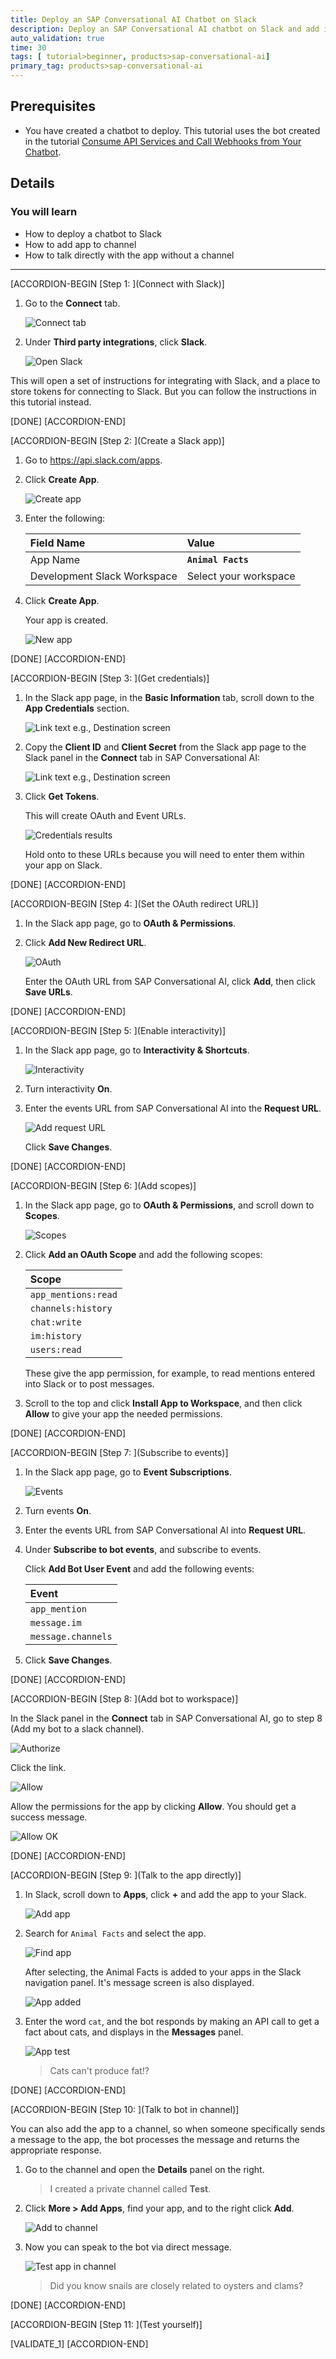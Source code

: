 ```yaml
---
title: Deploy an SAP Conversational AI Chatbot on Slack
description: Deploy an SAP Conversational AI chatbot on Slack and add it to a Slack channel to respond to user messages.
auto_validation: true
time: 30
tags: [ tutorial>beginner, products>sap-conversational-ai]
primary_tag: products>sap-conversational-ai
---
```


## Prerequisites
 - You have created a chatbot to deploy. This tutorial uses the bot created in the tutorial [Consume API Services and Call Webhooks from Your Chatbot](conversational-ai-webhook-api-call).

## Details
### You will learn
  - How to deploy a chatbot to Slack
  - How to add app to channel
  - How to talk directly with the app without a channel


---

[ACCORDION-BEGIN [Step 1: ](Connect with Slack)]

1. Go to the **Connect** tab.

    ![Connect tab ](connect-slack-open.png)

2. Under **Third party integrations**, click **Slack**.

    ![Open Slack](connect-slack.png)

This will open a set of instructions for integrating with Slack, and a place to store tokens for connecting to Slack. But you can follow the instructions in this tutorial instead.

[DONE]
[ACCORDION-END]

[ACCORDION-BEGIN [Step 2: ](Create a Slack app)]

1. Go to <https://api.slack.com/apps>.

2. Click **Create App**.

    ![Create app](create-app.png)

3. Enter the following:

    |  Field Name     | Value
    |  :------------- | :-------------
    |  App Name           | **`Animal Facts`**
    |  Development Slack Workspace           | Select your workspace

4. Click **Create App**.

    Your app is created.

    ![New app](create-app-new-app.png)

[DONE]
[ACCORDION-END]


[ACCORDION-BEGIN [Step 3: ](Get credentials)]

1. In the Slack app page, in the **Basic Information** tab, scroll down to the **App Credentials** section.

    ![Link text e.g., Destination screen](credentials-slack.png)

2. Copy the **Client ID** and **Client Secret** from the Slack app page to the Slack panel in the **Connect** tab in SAP Conversational AI:

    ![Link text e.g., Destination screen](credentials-cai.png)

3. Click **Get Tokens**.

    This will create OAuth and Event URLs.

    ![Credentials results](credentials-result.png)

    Hold onto to these URLs because you will need to enter them within your app on Slack.

[DONE]
[ACCORDION-END]

[ACCORDION-BEGIN [Step 4: ](Set the OAuth redirect URL)]

1. In the Slack app page, go to **OAuth & Permissions**.

2. Click **Add New Redirect URL**.

    ![OAuth](oauth-add-url.png)

    Enter the OAuth URL from SAP Conversational AI, click **Add**, then click **Save URLs**.


[DONE]
[ACCORDION-END]

[ACCORDION-BEGIN [Step 5: ](Enable interactivity)]

1. In the Slack app page, go to **Interactivity & Shortcuts**.

    ![Interactivity](interactive-enable.png)

2. Turn interactivity **On**.

3. Enter the events URL from SAP Conversational AI into the **Request URL**.

    ![Add request URL](interactive-save.png)

    Click **Save Changes**.

[DONE]
[ACCORDION-END]

[ACCORDION-BEGIN [Step 6: ](Add scopes)]

1. In the Slack app page, go to **OAuth & Permissions**, and scroll down to **Scopes**.

    ![Scopes](scopes.png)

2. Click **Add an OAuth Scope** and add the following scopes:

    |  Scope     |
    |  :------------- |
    |  `app_mentions:read`           |
    |  `channels:history`           |
    |  `chat:write`    |
    |  `im:history`          |
    |  `users:read`  |

    These give the app permission, for example, to read mentions entered into Slack or to post messages.

3. Scroll to the top and click **Install App to Workspace**, and then click **Allow** to give your app the needed permissions.

[DONE]
[ACCORDION-END]

[ACCORDION-BEGIN [Step 7: ](Subscribe to events)]

1. In the Slack app page, go to **Event Subscriptions**.

    ![Events](events.png)

2. Turn events **On**.

3. Enter the events URL from SAP Conversational AI into **Request URL**.

4. Under **Subscribe to bot events**, and subscribe to events.

    Click **Add Bot User Event** and add the following events:

    |  Event     |
    |  :------------- |
    |  `app_mention`           |
    |  `message.im`           |
    |  `message.channels`    |

5. Click **Save Changes**.

[DONE]
[ACCORDION-END]

[ACCORDION-BEGIN [Step 8: ](Add bot to workspace)]

In the Slack panel in the **Connect** tab in SAP Conversational AI, go to step 8 (Add my bot to a slack channel).

![Authorize](authorize.png)

Click the link.

![Allow](authorize-allow.png)

Allow the permissions for the app by clicking **Allow**. You should get a success message.

![Allow OK](authorize-OK.png)

[DONE]
[ACCORDION-END]

[ACCORDION-BEGIN [Step 9: ](Talk to the app directly)]

1. In Slack, scroll down to **Apps**, click **+** and add the app to your Slack.

    ![Add app](app-add.png)

2. Search for `Animal Facts` and select the app.

    ![Find app](app-find.png)

    After selecting, the Animal Facts is added to your apps in the Slack navigation panel. It's message screen is also displayed.

    ![App added](app-added.png)

3. Enter the word `cat`, and the bot responds by making an API call to get a fact about cats, and displays in the **Messages** panel.

    ![App test](app-test.png)

    >Cats can't produce fat!?


[DONE]
[ACCORDION-END]

[ACCORDION-BEGIN [Step 10: ](Talk to bot in channel)]

You can also add the app to a channel, so when someone specifically sends a message to the app, the bot processes the message and returns the appropriate response.

1. Go to the channel and open the **Details** panel on the right.

    >I created a private channel called **Test**.

2. Click **More > Add Apps**, find your app, and to the right click **Add**.

    ![Add to channel](app-add-channel.png)

3. Now you can speak to the bot via direct message.

    ![Test app in channel](app-add-channel-test.png)

    >Did you know snails are closely related to oysters and clams?

[DONE]
[ACCORDION-END]

[ACCORDION-BEGIN [Step 11: ](Test yourself)]



[VALIDATE_1]
[ACCORDION-END]
